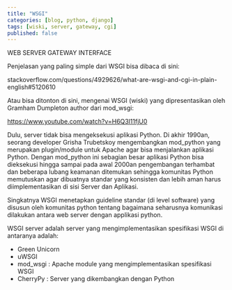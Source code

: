 ```yaml
---
title: "WSGI"
categories: [blog, python, django]
tags: [wiski, server, gateway, cgi]
published: false
---
```


WEB SERVER GATEWAY INTERFACE

Penjelasan yang paling simple dari WSGI bisa dibaca di sini:

stackoverflow.com/questions/4929626/what-are-wsgi-and-cgi-in-plain-english#5120610

Atau bisa ditonton di sini, mengenai WSGI (wiski) yang dipresentasikan oleh Gramham Dumpleton author dari mod_wsgi:

https://www.youtube.com/watch?v=H6Q3l11fjU0

Dulu, server tidak bisa mengeksekusi aplikasi Python. Di akhir 1990an, seorang developer Grisha Trubetskoy mengembangkan mod_python yang merupakan plugin/module untuk Apache agar bisa menjalankan aplikasi Python. Dengan mod_python ini sebagian besar aplikasi Python bisa dieksekusi hingga sampai pada awal 2000an pengembangan terhambat dan beberapa lubang keamanan ditemukan sehingga komunitas Python memutuskan agar dibuatnya standar yang konsisten dan lebih aman harus diimplementasikan di sisi Server dan Aplikasi.

Singkatnya WSGI menetapkan guideline standar (di level software) yang disusun oleh komunitas python tentang bagaimana seharusnya komunikasi dilakukan antara web server dengan applikasi python.

WSGI server adalah server yang mengimplementasikan spesifikasi WSGI di antaranya adalah:
- Green Unicorn
- uWSGI
- mod_wsgi : Apache module yang mengimplementasikan spesifikasi WSGI 
- CherryPy : Server yang dikembangkan dengan Python